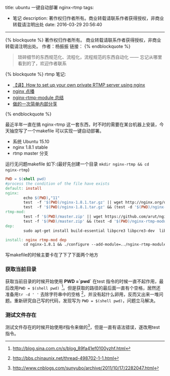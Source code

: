 title: ubuntu 一键自动部署 nginx-rtmp
tags:
  - 笔记
description: 著作权归作者所有。商业转载请联系作者获得授权，非商业转载请注明出处
date: 2016-03-29 20:56:40
---

{% blockquote %}
著作权归作者所有。
商业转载请联系作者获得授权，非商业转载请注明出处。
作者：杨振振 
链接：
{% endblockquote %}

>琐碎细节的东西规范化、流程化，流程规范的东西自动化 —— 忘记从哪里看到的了，欢迎作者联系

{% blockquote %}
rtmp 笔记:

- [【译】How to set up your own private RTMP server using nginx](/2015/08/12/How-to-set-up-your-own-private-RTMP-server-using-nginx/)
- [nginx 点播](/2015/08/17/vod/)
- [nginx-rtmp-module 总结](2015/09/06/rtmp/)
- [做的一次简单内部分享](http://p1.soul11201.com/remark-presentation/#1)

{% endblockquote %}

最近半年一直在搞 nginx-rtmp 这一套东西，时不时的需要在某台机器上安装，今天抽空写了一个makefile 可以实现一键自动部署。

- 系统 Ubuntu 15.10 
- nginx 1.8.1 stable
- rtmp master 分支


运行无问题makefile 如下:(最好先创建一个目录 `mkdir nginx-rtmp && cd nginx-rtmp`)

```Makefile
PWD = $(shell pwd)
#process the condition of the file have exists
default: install
nginx:
        echo $(PWD),"11"        
        test  -f '$(PWD)/nginx-1.8.1.tar.gz' || wget http://nginx.org/download/nginx-1.8.1.tar.gz 
        test  -f '$(PWD)/nginx-1.8.1.tar.gz' && (test -d '$(PWD)/nginx-1.8.1'   || tar -zxvf nginx-1.8.1.tar.gz)
rtmp-mod:
        test -f '$(PWD)/master.zip' || wget https://github.com/arut/nginx-rtmp-module/archive/master.zip 
        test -f '$(PWD)/master.zip' && (test -d '$(PWD)/nginx-rtmp-module-master' || unzip master.zip )
dep:
        sudo apt-get install build-essential libpcre3 libpcre3-dev  libssl-dev

install: nginx rtmp-mod dep
        cd nginx-1.8.1 && ./configure --add-module=../nginx-rtmp-module-master/ --with-debug && make && sudo make install

```

写makefile的时候主要卡在了下了下面两个地方

### 获取当前目录
获取当前目录的时候开始使用 **PWD =\`pwd\`** 在test 指令的时候一直不起作用，最后改用`PWD = $(shell pwd) `[^1]。但是获取的路径的最后面一直有个空格，居然还准备用`tr -d ' '` 去除字符串中的空格 [^3]，并没有起什么卵用，反而又出来一堆问题。重新研究自己写的代码，发现写为 `PWD = $(shell pwd)`，问题立马解决。

### 测试文件存在
测试文件存在的时候开始使用if指令来做的[^2]，但是一直有语法错误，遂改用test 指令。



[^1]: http://blog.sina.com.cn/s/blog_89fa41ef0100yzhf.html
[^2]: http://www.cnblogs.com/sunyubo/archive/2011/10/17/2282047.html
[^3]: http://bbs.chinaunix.net/thread-498702-1-1.html